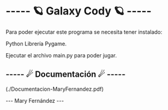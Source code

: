
<h1>----- 🪐 Galaxy Cody 🪐 ----- </h1>

Para poder ejecutar este programa se necesita tener instalado: 

Python 
Librería Pygame.

Ejecutar el archivo main.py para poder jugar.

<h2>----- ☄ Documentación ☄ ----- </h2>


(./Documentacion-MaryFernandez.pdf)

--- Mary Fernández ---
